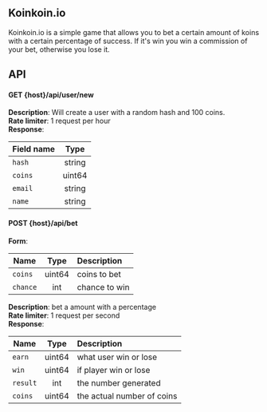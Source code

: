 ## Koinkoin.io

Koinkoin.io is a simple game that allows you to bet a certain amount of koins with a certain percentage of success. If it's win you win a commission of your bet, otherwise you lose it.

## API

#### GET {host}/api/user/new <br>
__Description__: Will create a user with a random hash and 100 coins. <br>
__Rate limiter__: 1 request per hour <br>
__Response__: <br>

| Field name    | Type         |
| ------------- |:------------:|
| `hash`       | string        |
| `coins`      | uint64        |
| `email`      | string        |
| `name`       | string        |

#### POST {host}/api/bet <br>
__Form__: <br>

| Name          | Type          | Description     |
| ------------- |:-------------:|:----------------|
| `coins`       | uint64        | coins to bet    |
| `chance`      | int           | chance to win   |


__Description__: bet a amount with a percentage <br>
__Rate limiter__: 1 request per second <br>
__Response__:

| Name          | Type          | Description                 |
| ------------- |:-------------:|:----------------------------|
| `earn`        | uint64        | what user win or lose       |
| `win`         | uint64        | if player win or lose       | 
| `result`      | int           | the number generated        | 
| `coins`       | uint64        | the actual number of coins  | 
